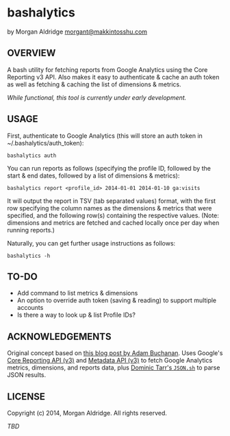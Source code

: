 bashalytics
===========

by Morgan Aldridge <morgant@makkintosshu.com>

OVERVIEW
--------

A bash utility for fetching reports from Google Analytics using the Core Reporting v3 API. Also makes it easy to authenticate & cache an auth token as well as fetching & caching the list of dimensions & metrics.

_While functional, this tool is currently under early development._

USAGE
-----

First, authenticate to Google Analytics (this will store an auth token in ~/.bashalytics/auth_token):

    bashalytics auth

You can run reports as follows (specifying the profile ID, followed by the start & end dates, followed by a list of dimensions & metrics):

    bashalytics report <profile_id> 2014-01-01 2014-01-10 ga:visits

It will output the report in TSV (tab separated values) format, with the first row specifying the column names as the dimensions & metrics that were specified, and the following row(s) containing the respective values. (Note: dimensions and metrics are fetched and cached locally once per day when running reports.)

Naturally, you can get further usage instructions as follows:

    bashalytics -h

TO-DO
-----

* Add command to list metrics & dimensions
* An option to override auth token (saving & reading) to support multiple accounts
* Is there a way to look up & list Profile IDs?

ACKNOWLEDGEMENTS
----------------

Original concept based on [this blog post by Adam Buchanan](http://adambuchanan.me/post/19993272813/google-analytics-api-bash-scripts). Uses Google's [Core Reporting API (v3)](https://developers.google.com/analytics/devguides/reporting/core/v3/) and [Metadata API (v3)](https://developers.google.com/analytics/devguides/reporting/metadata/v3/) to fetch Google Analytics metrics, dimensions, and reports data, plus [Dominic Tarr's `JSON.sh`](https://github.com/dominictarr/JSON.sh) to parse JSON results.

LICENSE
-------

Copyright (c) 2014, Morgan Aldridge. All rights reserved.

_TBD_
